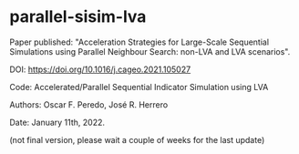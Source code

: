 # parallel-sisim-lva

Paper published: "Acceleration Strategies for Large-Scale Sequential Simulations using Parallel Neighbour Search: non-LVA and LVA scenarios".

DOI: https://doi.org/10.1016/j.cageo.2021.105027

Code: Accelerated/Parallel Sequential Indicator Simulation using LVA

Authors: Oscar F. Peredo, José R. Herrero

Date: January 11th, 2022.

(not final version, please wait a couple of weeks for the last update)

